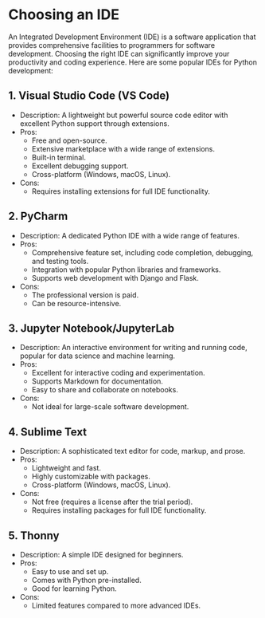 ﻿# Choosing an IDE

An Integrated Development Environment (IDE) is a software application that provides comprehensive facilities to programmers for software development. Choosing the right IDE can significantly improve your productivity and coding experience. Here are some popular IDEs for Python development:

## 1. Visual Studio Code (VS Code)

- Description: A lightweight but powerful source code editor with excellent Python support through extensions.
- Pros:
  - Free and open-source.
  - Extensive marketplace with a wide range of extensions.
  - Built-in terminal.
  - Excellent debugging support.
  - Cross-platform (Windows, macOS, Linux).
- Cons:
  - Requires installing extensions for full IDE functionality.

## 2. PyCharm

- Description: A dedicated Python IDE with a wide range of features.
- Pros:
  - Comprehensive feature set, including code completion, debugging, and testing tools.
  - Integration with popular Python libraries and frameworks.
  - Supports web development with Django and Flask.
- Cons:
  - The professional version is paid.
  - Can be resource-intensive.

## 3. Jupyter Notebook/JupyterLab

- Description: An interactive environment for writing and running code, popular for data science and machine learning.
- Pros:
  - Excellent for interactive coding and experimentation.
  - Supports Markdown for documentation.
  - Easy to share and collaborate on notebooks.
- Cons:
  - Not ideal for large-scale software development.

## 4. Sublime Text

- Description: A sophisticated text editor for code, markup, and prose.
- Pros:
  - Lightweight and fast.
  - Highly customizable with packages.
  - Cross-platform (Windows, macOS, Linux).
- Cons:
  - Not free (requires a license after the trial period).
  - Requires installing packages for full IDE functionality.

## 5. Thonny

- Description: A simple IDE designed for beginners.
- Pros:
  - Easy to use and set up.
  - Comes with Python pre-installed.
  - Good for learning Python.
- Cons:
  - Limited features compared to more advanced IDEs.